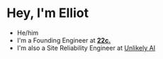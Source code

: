 # Hey, I'm Elliot

- He/him
- I'm a Founding Engineer at **[22c.](https://22c.io)**
- I'm also a Site Reliability Engineer at [Unlikely AI](https://unlikely.ai)
